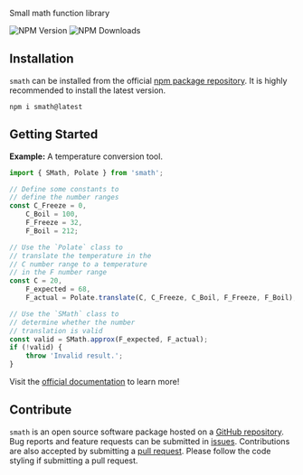 Small math function library

![NPM Version](https://img.shields.io/npm/v/smath)
![NPM Downloads](https://img.shields.io/npm/dt/smath)

## Installation

`smath` can be installed from the official [npm package repository](https://www.npmjs.com/package/smath). It is highly recommended to install the latest version.

```shell
npm i smath@latest
```

## Getting Started

**Example:** A temperature conversion tool.

```js
import { SMath, Polate } from 'smath';

// Define some constants to
// define the number ranges
const C_Freeze = 0,
    C_Boil = 100,
    F_Freeze = 32,
    F_Boil = 212;

// Use the `Polate` class to
// translate the temperature in the
// C number range to a temperature
// in the F number range
const C = 20,
    F_expected = 68,
    F_actual = Polate.translate(C, C_Freeze, C_Boil, F_Freeze, F_Boil);

// Use the `SMath` class to
// determine whether the number
// translation is valid
const valid = SMath.approx(F_expected, F_actual);
if (!valid) {
    throw 'Invalid result.';
}
```

Visit the [official documentation](https://npm.nicfv.com/smath/) to learn more!

## Contribute

`smath` is an open source software package hosted on a [GitHub repository](https://github.com/nicfv/npm). Bug reports and feature requests can be submitted in [issues](https://github.com/nicfv/npm/issues). Contributions are also accepted by submitting a [pull request](https://github.com/nicfv/npm/pulls). Please follow the code styling if submitting a pull request.